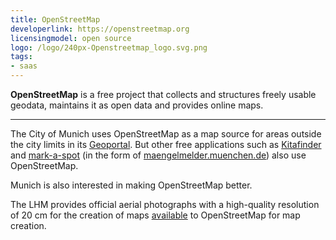 ```yaml
---
title: OpenStreetMap
developerlink: https://openstreetmap.org
licensingmodel: open source
logo: /logo/240px-Openstreetmap_logo.svg.png
tags:
- saas
---
```

__OpenStreetMap__ is a free project that collects and structures freely usable geodata, maintains it as open data and provides online maps.

---

The City of Munich uses OpenStreetMap as a map source for areas outside the city limits in its [Geoportal](geoportal.html).
But other free applications such as [Kitafinder](https://kitafinder.muenchen.de/elternportal/de/einrichtungen/karte/ergebnisse) and [mark-a-spot](mark-a-spot.html) (in the form of [maengelmelder.muenchen.de](https://maengelmelder.muenchen.de)) also use OpenStreetMap.

Munich is also interested in making OpenStreetMap better.

The LHM provides official aerial photographs with a high-quality resolution of 20 cm for the creation of maps [available](https://github.com/osmlab/editor-layer-index/blob/gh-pages/sources/europe/de/AktuelleLuftbilderDerLandeshauptstadtMuenchen20cm.geojson?short_path=cdc4d8a) to OpenStreetMap for map creation.
